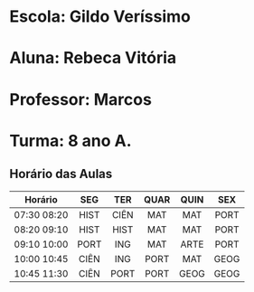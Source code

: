 # Escola: Gildo Veríssimo
# Aluna: Rebeca Vitória
# Professor: Marcos
# Turma: 8 ano A.

## Horário das Aulas
|Horário|SEG|TER|QUAR|QUIN|SEX
|:--:|:--:|:--:|:--:|:--:|:--:
|07:30 08:20|HIST|CIÊN|MAT|MAT|PORT|
|08:20 09:10|HIST|HIST|MAT|MAT|PORT|
|09:10 10:00|PORT|ING|MAT|ARTE|PORT|
|10:00 10:45|CIÊN|ING|PORT|MAT|GEOG|
|10:45 11:30|CIÊN|PORT|PORT|GEOG|GEOG|